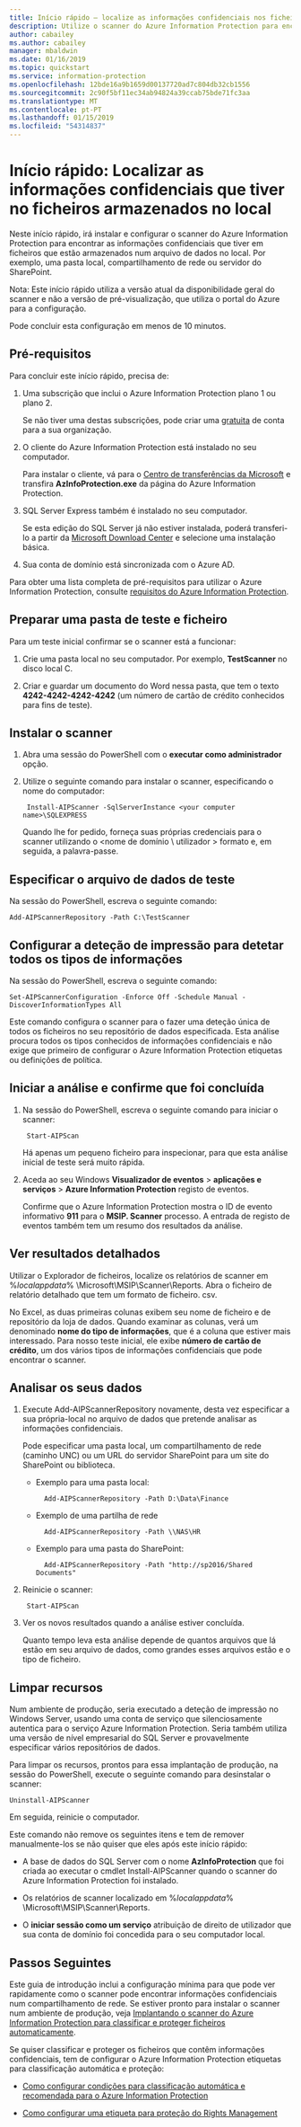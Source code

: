 ```yaml
---
title: Início rápido – localize as informações confidenciais nos ficheiros ao utilizar o scanner do Azure Information Protection – AIP
description: Utilize o scanner do Azure Information Protection para encontrar as informações confidenciais que tiver em ficheiros armazenados no local.
author: cabailey
ms.author: cabailey
manager: mbaldwin
ms.date: 01/16/2019
ms.topic: quickstart
ms.service: information-protection
ms.openlocfilehash: 12bde16a9b1659d00137720ad7c804db32cb1556
ms.sourcegitcommit: 2c90f5bf11ec34ab94824a39ccab75bde71fc3aa
ms.translationtype: MT
ms.contentlocale: pt-PT
ms.lasthandoff: 01/15/2019
ms.locfileid: "54314837"
---
```

# <a name="quickstart-find-what-sensitive-information-you-have-in-files-stored-on-premises"></a>Início rápido: Localizar as informações confidenciais que tiver no ficheiros armazenados no local

Neste início rápido, irá instalar e configurar o scanner do Azure Information Protection para encontrar as informações confidenciais que tiver em ficheiros que estão armazenados num arquivo de dados no local. Por exemplo, uma pasta local, compartilhamento de rede ou servidor do SharePoint.

Nota: Este início rápido utiliza a versão atual da disponibilidade geral do scanner e não a versão de pré-visualização, que utiliza o portal do Azure para a configuração.

Pode concluir esta configuração em menos de 10 minutos.

## <a name="prerequisites"></a>Pré-requisitos

Para concluir este início rápido, precisa de:

1. Uma subscrição que inclui o Azure Information Protection plano 1 ou plano 2.
    
    Se não tiver uma destas subscrições, pode criar uma [gratuita](https://portal.office.com/Signup/Signup.aspx?OfferId=87dd2714-d452-48a0-a809-d2f58c4f68b7) de conta para a sua organização.

2. O cliente do Azure Information Protection está instalado no seu computador. 
    
    Para instalar o cliente, vá para o [Centro de transferências da Microsoft](https://www.microsoft.com/en-us/download/details.aspx?id=53018) e transfira **AzInfoProtection.exe** da página do Azure Information Protection.
    
3. SQL Server Express também é instalado no seu computador.
    
    Se esta edição do SQL Server já não estiver instalada, poderá transferi-lo a partir da [Microsoft Download Center](https://www.microsoft.com/en-us/sql-server/sql-server-editions-express) e selecione uma instalação básica.

4. Sua conta de domínio está sincronizada com o Azure AD.

Para obter uma lista completa de pré-requisitos para utilizar o Azure Information Protection, consulte [requisitos do Azure Information Protection](requirements.md).

## <a name="prepare-a-test-folder-and-file"></a>Preparar uma pasta de teste e ficheiro

Para um teste inicial confirmar se o scanner está a funcionar:

1. Crie uma pasta local no seu computador. Por exemplo, **TestScanner** no disco local C.

2. Criar e guardar um documento do Word nessa pasta, que tem o texto **4242-4242-4242-4242** (um número de cartão de crédito conhecidos para fins de teste).

## <a name="install-the-scanner"></a>Instalar o scanner

1. Abra uma sessão do PowerShell com o **executar como administrador** opção.

2. Utilize o seguinte comando para instalar o scanner, especificando o nome do computador:
    
        Install-AIPScanner -SqlServerInstance <your computer name>\SQLEXPRESS
    
    Quando lhe for pedido, forneça suas próprias credenciais para o scanner utilizando o \<nome de domínio \ utilizador > formato e, em seguida, a palavra-passe. 

## <a name="specify-your-test-data-store"></a>Especificar o arquivo de dados de teste

Na sessão do PowerShell, escreva o seguinte comando:

    Add-AIPScannerRepository -Path C:\TestScanner

## <a name="configure-the-scanner-to-discover-all-information-types"></a>Configurar a deteção de impressão para detetar todos os tipos de informações

Na sessão do PowerShell, escreva o seguinte comando:

    Set-AIPScannerConfiguration -Enforce Off -Schedule Manual -DiscoverInformationTypes All

Este comando configura o scanner para o fazer uma deteção única de todos os ficheiros no seu repositório de dados especificada. Esta análise procura todos os tipos conhecidos de informações confidenciais e não exige que primeiro de configurar o Azure Information Protection etiquetas ou definições de política.

## <a name="start-the-scan-and-confirm-it-finished"></a>Iniciar a análise e confirme que foi concluída

1. Na sessão do PowerShell, escreva o seguinte comando para iniciar o scanner:
    
        Start-AIPScan
    
    Há apenas um pequeno ficheiro para inspecionar, para que esta análise inicial de teste será muito rápida. 

2. Aceda ao seu Windows **Visualizador de eventos** > **aplicações e serviços** > **Azure Information Protection** registo de eventos. 
    
    Confirme que o Azure Information Protection mostra o ID de evento informativo **911** para o **MSIP. Scanner** processo. A entrada de registo de eventos também tem um resumo dos resultados da análise.

## <a name="see-detailed-results"></a>Ver resultados detalhados

Utilizar o Explorador de ficheiros, localize os relatórios de scanner em %*localappdata*% \Microsoft\MSIP\Scanner\Reports. Abra o ficheiro de relatório detalhado que tem um formato de ficheiro. csv.

No Excel, as duas primeiras colunas exibem seu nome de ficheiro e de repositório da loja de dados. Quando examinar as colunas, verá um denominado **nome do tipo de informações**, que é a coluna que estiver mais interessado. Para nosso teste inicial, ele exibe **número de cartão de crédito**, um dos vários tipos de informações confidenciais que pode encontrar o scanner.

## <a name="scan-your-own-data"></a>Analisar os seus dados

1. Execute Add-AIPScannerRepository novamente, desta vez especificar a sua própria-local no arquivo de dados que pretende analisar as informações confidenciais. 
    
    Pode especificar uma pasta local, um compartilhamento de rede (caminho UNC) ou um URL do servidor SharePoint para um site do SharePoint ou biblioteca. 
    
    - Exemplo para uma pasta local:
        
            Add-AIPScannerRepository -Path D:\Data\Finance
    
    - Exemplo de uma partilha de rede
        
            Add-AIPScannerRepository -Path \\NAS\HR
    
    - Exemplo para uma pasta do SharePoint:
        
            Add-AIPScannerRepository -Path "http://sp2016/Shared Documents"

2. Reinicie o scanner:
    
        Start-AIPScan

3. Ver os novos resultados quando a análise estiver concluída. 
    
    Quanto tempo leva esta análise depende de quantos arquivos que lá estão em seu arquivo de dados, como grandes esses arquivos estão e o tipo de ficheiro. 

## <a name="clean-up-resources"></a>Limpar recursos

Num ambiente de produção, seria executado a deteção de impressão no Windows Server, usando uma conta de serviço que silenciosamente autentica para o serviço Azure Information Protection. Seria também utiliza uma versão de nível empresarial do SQL Server e provavelmente especificar vários repositórios de dados. 

Para limpar os recursos, prontos para essa implantação de produção, na sessão do PowerShell, execute o seguinte comando para desinstalar o scanner:

    Uninstall-AIPScanner

Em seguida, reinicie o computador.

Este comando não remove os seguintes itens e tem de remover manualmente-los se não quiser que eles após este início rápido:

- A base de dados do SQL Server com o nome **AzInfoProtection** que foi criada ao executar o cmdlet Install-AIPScanner quando o scanner do Azure Information Protection foi instalado. 

- Os relatórios de scanner localizado em %*localappdata*% \Microsoft\MSIP\Scanner\Reports.

- O **iniciar sessão como um serviço** atribuição de direito de utilizador que sua conta de domínio foi concedida para o seu computador local.


## <a name="next-steps"></a>Passos Seguintes

Este guia de introdução inclui a configuração mínima para que pode ver rapidamente como o scanner pode encontrar informações confidenciais num compartilhamento de rede. Se estiver pronto para instalar o scanner num ambiente de produção, veja [Implantando o scanner do Azure Information Protection para classificar e proteger ficheiros automaticamente](deploy-aip-scanner.md).

Se quiser classificar e proteger os ficheiros que contêm informações confidenciais, tem de configurar o Azure Information Protection etiquetas para classificação automática e proteção:

- [Como configurar condições para classificação automática e recomendada para o Azure Information Protection](configure-policy-classification.md)

- [Como configurar uma etiqueta para proteção do Rights Management](configure-policy-protection.md)